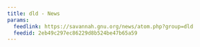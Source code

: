 ```yaml
---
title: dld - News
params:
  feedlink: https://savannah.gnu.org/news/atom.php?group=dld
  feedid: 2eb49c297ec86229d8b524be47b65a59
---
```

